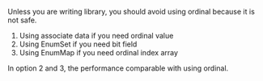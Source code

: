 Unless you are writing library, you should avoid using ordinal because it is not safe.
1. Using associate data if you need ordinal value
2. Using EnumSet if you need bit field
3. Using EnumMap if you need ordinal index array  

In option 2 and 3, the performance comparable with using ordinal.